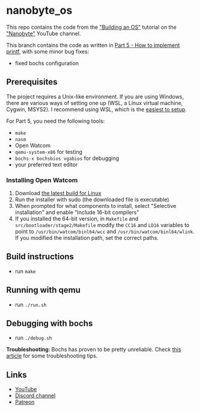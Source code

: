 # nanobyte_os
This repo contains the code from the ["Building an OS"](https://www.youtube.com/watch?v=9t-SPC7Tczc&list=PLFjM7v6KGMpiH2G-kT781ByCNC_0pKpPN) tutorial on the ["Nanobyte"](https://www.youtube.com/channel/UCSPIuWADJIMIf9Erf--XAsA) YouTube channel.

This branch contains the code as written in [Part 5 - How to implement printf](https://youtu.be/dG8PV6xqm4s), with some minor bug fixes:

* fixed bochs configuration

## Prerequisites

The project requires a Unix-like environment. If you are using Windows, there are various ways of setting one up (WSL, a Linux virtual machine, Cygwin, MSYS2). I recommend using WSL, which is the [easiest to setup](https://learn.microsoft.com/en-us/windows/wsl/install).

For Part 5, you need the following tools:

* `make`
* `nasm`
* Open Watcom
* `qemu-system-x86` for testing
* `bochs-x bochsbios vgabios` for debugging
* your preferred text editor

### Installing Open Watcom

1. Download [the latest build for Linux](https://github.com/open-watcom/open-watcom-v2/releases)
1. Run the installer with sudo (the downloaded file is executable)
1. When prompted for what components to install, select "Selective installation" and enable "Include 16-bit compilers"
1. If you installed the 64-bit version, in `Makefile` and `src/bootloader/stage2/Makefile` modify the `CC16` and `LD16` variables to point to `/usr/bin/watcom/binl64/wcc` and `/usr/bin/watcom/binl64/wlink`. If you modified the installation path, set the correct paths.

## Build instructions

* run `make`

## Running with qemu

* run `./run.sh`

## Debugging with bochs

* run `./debug.sh`

**Troubleshooting**: Bochs has proven to be pretty unreliable. Check [this article](https://github.com/nanobyte-dev/nanobyte_os/wiki/Frequent-issues#bochs-doesnt-work) for some troubleshooting tips.

## Links

* [YouTube](https://www.youtube.com/channel/UCSPIuWADJIMIf9Erf--XAsA)
* [Discord channel](https://discord.gg/RgHc5XrCEw)
* [Patreon](https://www.patreon.com/nanobyte)